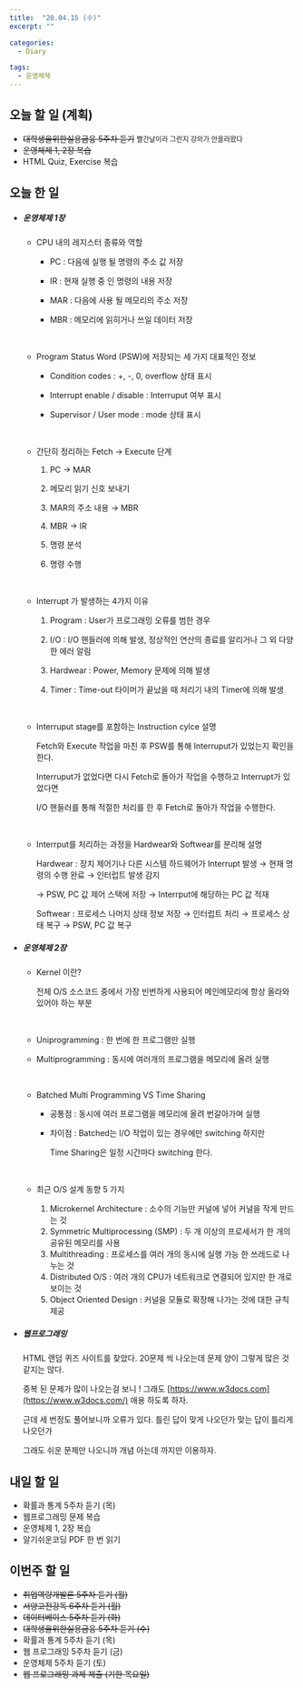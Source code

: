 ```yaml
---
title:  "20.04.15 (수)"
excerpt: ""

categories:
  - Diary

tags:
  - 운영체제
---
```


## 오늘 할 일 (계획)

- ~~대학생을위한실용금융 5주차 듣기~~ <span style="font-size:12px">빨간날이라 그런지 강의가 안올라왔다</span>
- ~~운영체제 1, 2장 복습~~
- HTML Quiz, Exercise 복습

## 오늘 한 일

- ##### 운영체제 1장

  - CPU 내의 레지스터 종류와 역할

    - PC : 다음에 실행 될 명령의 주소 값 저장

    - IR : 현재 실행 중 인 명령의 내용 저장

    - MAR : 다음에 사용 될 메모리의 주소 저장

    - MBR : 메모리에 읽히거나 쓰일 데이터 저장

      <br>

  - Program Status Word (PSW)에 저장되는 세 가지 대표적인 정보

    - Condition codes : +, -, 0, overflow 상태 표시

    - Interrupt enable / disable : Interruput 여부 표시

    - Supervisor / User mode : mode 상태 표시

      <br>

  - 간단히 정리하는 Fetch &rarr; Execute 단계

    1. PC &rarr; MAR

    2. 메모리 읽기 신호 보내기

    3. MAR의 주소 내용 &rarr; MBR

    4. MBR &rarr; IR

    5. 명령 분석

    6. 명령 수행

       <br>

  - Interrupt 가 발생하는 4가지 이유

    1. Program : User가 프로그래밍 오류를 범한 경우

    2. I/O : I/O 핸들러에 의해 발생, 정상적인 연산의 종료를 알리거나 그 외 다양한 에러 알림

    3. Hardwear : Power, Memory 문제에 의해 발생

    4. Timer : Time-out 타이머가 끝났을 때 처리기 내의 Timer에 의해 발생

       <br>

  - Interruput stage를 포함하는 Instruction cylce 설명

    Fetch와 Execute 작업을 마친 후 PSW를 통해 Interruput가 있었는지 확인을 한다.

    Interruput가 없었다면 다시 Fetch로 돌아가 작업을 수행하고 Interrupt가 있었다면

    I/O 핸들러를 통해 적절한 처리를 한 후 Fetch로 돌아가 작업을 수행한다.

    <br>

  - Interrput를 처리하는 과정을 Hardwear와 Softwear를 분리해 설명

    Hardwear : 장치 제어기나 다른 시스템 하드웨어가 Interrupt 발생 &rarr; 현재 명령의 수행 완료 &rarr; 인터럽트 발생 감지

    &rarr; PSW, PC 값 제어 스택에 저장 &rarr; Interrput에 해당하는 PC 값 적재

    Softwear : 프로세스 나머지 상태 정보 저장 &rarr; 인터럽트 처리 &rarr; 프로세스 상태 복구 &rarr; PSW, PC 값 복구
  
- ##### 운영체제 2장

  - Kernel 이란?

    전체 O/S 소스코드 중에서 가장 빈번하게 사용되어 메인메모리에 항상 올라와 있어야 하는 부분

    <br>

  - Uniprogramming : 한 번에 한 프로그램만 실행

  - Multiprogramming : 동시에 여러개의 프로그램을 메모리에 올려 실행

    <br>

  - Batched Multi Programming VS Time Sharing

    - 공통점 : 동시에 여러 프로그램을 메모리에 올려 번갈아가며 실행

    - 차이점 : Batched는 I/O 작업이 있는 경우에만 switching 하지만

      Time Sharing은 일정 시간마다 switching 한다.

      <br>

  - 최근 O/S 설계 동향 5 가지

    1. Microkernel Architecture : 소수의 기능만 커널에 넣어 커널을 작게 만드는 것
    2. Symmetric Multiprocessing (SMP) : 두 개 이상의 프로세서가 한 개의 공유된 메모리를 사용
    3. Multithreading : 프로세스를 여러 개의 동시에 실행 가능 한 쓰레드로 나누는 것
    4. Distributed O/S : 여러 개의 CPU가 네트워크로 연결되어 있지만 한 개로 보이는 것
    5. Object Oriented Design : 커널을 모듈로 확장해 나가는 것에 대한 규칙 제공

- ##### 웹프로그래밍

  HTML 랜덤 퀴즈 사이트를 찾았다. 20문제 씩 나오는데 문제 양이 그렇게 많은 것 같지는 않다.

  중복 된 문제가 많이 나오는걸 보니 ! 그래도 [https://www.w3docs.com](https://www.w3docs.com/) 애용 하도록 하자.

  근데 세 번정도 풀어보니까 오류가 있다. 틀린 답이 맞게 나오던가 맞는 답이 틀리게 나오던가

  그래도 쉬운 문제만 나오니까 개념 아는데 까지만 이용하자.

## 내일 할 일

- 확률과 통계 5주차 듣기 (목)
- 웹프로그래밍 문제 복습
- 운영체제 1, 2장 복습
- 알기쉬운코딩 PDF 한 번 읽기

## 이번주 할 일

- ~~취업역량개발론 5주차 듣기 (월)~~
- ~~서양고전강독 6주차 듣기 (월)~~
- ~~데이터베이스 5주차 듣기 (화)~~
- ~~대학생을위한실용금융 5주차 듣기 (수)~~
- 확률과 통계 5주차 듣기 (목)
- 웹 프로그래밍 5주차 듣기 (금)
- 운영체제 5주차 듣기 (토)
- ~~웹 프로그래밍 과제 제출 (기한 목요일)~~